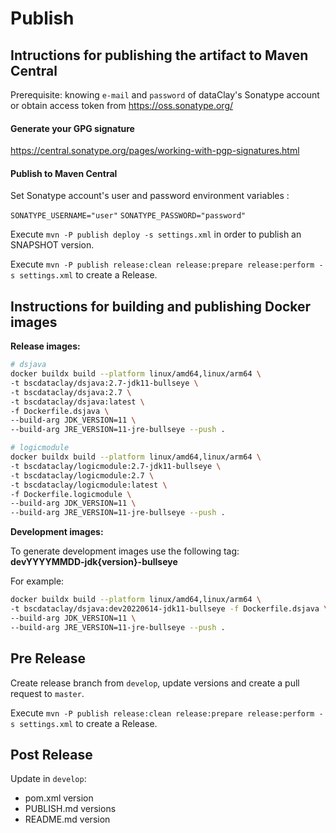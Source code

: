 # Publish

## Intructions for publishing the artifact to Maven Central

Prerequisite: knowing `e-mail` and `password` of dataClay's Sonatype account 
or obtain access token from https://oss.sonatype.org/

#### Generate your GPG signature

https://central.sonatype.org/pages/working-with-pgp-signatures.html

#### Publish to Maven Central 

Set Sonatype account's user and password environment variables :

`SONATYPE_USERNAME="user"`
`SONATYPE_PASSWORD="password"` 

Execute `mvn -P publish deploy -s settings.xml` in order to publish an SNAPSHOT version.

Execute `mvn -P publish release:clean release:prepare release:perform -s settings.xml` to create a Release.

## Instructions for building and publishing Docker images

**Release images:**

```bash
# dsjava
docker buildx build --platform linux/amd64,linux/arm64 \
-t bscdataclay/dsjava:2.7-jdk11-bullseye \
-t bscdataclay/dsjava:2.7 \
-t bscdataclay/dsjava:latest \
-f Dockerfile.dsjava \
--build-arg JDK_VERSION=11 \
--build-arg JRE_VERSION=11-jre-bullseye --push .

# logicmodule
docker buildx build --platform linux/amd64,linux/arm64 \
-t bscdataclay/logicmodule:2.7-jdk11-bullseye \
-t bscdataclay/logicmodule:2.7 \
-t bscdataclay/logicmodule:latest \
-f Dockerfile.logicmodule \
--build-arg JDK_VERSION=11 \
--build-arg JRE_VERSION=11-jre-bullseye --push .
```

**Development images:**

To generate development images use the following tag:  
**devYYYYMMDD-jdk{version}-bullseye**

For example:

```bash
docker buildx build --platform linux/amd64,linux/arm64 \
-t bscdataclay/dsjava:dev20220614-jdk11-bullseye -f Dockerfile.dsjava \
--build-arg JDK_VERSION=11 \
--build-arg JRE_VERSION=11-jre-bullseye --push .
```

## Pre Release

Create release branch from `develop`, update versions and create a pull request to `master`.

Execute `mvn -P publish release:clean release:prepare release:perform -s settings.xml` to create a Release.

## Post Release

Update in `develop`:

- pom.xml version
- PUBLISH.md versions
- README.md version

